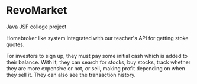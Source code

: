# RevoMarket
Java JSF college project

Homebroker like system integrated with our teacher's API for getting stoke quotes.

For investors to sign up, they must pay some initial cash which is added to their balance. With it, they can search for stocks, buy stocks, track whether they are more expensive or not, or sell, making profit depending on when they sell it. They can also see the transaction history.
